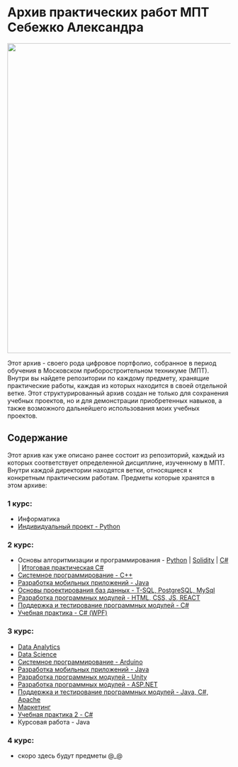 # Архив практических работ МПТ Себежко Александра

<div align="center">
  <img src="https://github.com/user-attachments/assets/1f1fc6e7-c439-4728-9fff-2617be96043b" width="700">
</div>

Этот архив - своего рода цифровое портфолио, собранное в период обучения в Московском приборостроительном техникуме (МПТ). Внутри вы найдете репозитории по каждому предмету, хранящие практические работы, каждая из которых находится в своей отдельной ветке. Этот структурированный архив создан не только для сохранения учебных проектов, но и для демонстрации приобретенных навыков, а также возможного дальнейшего использования моих учебных проектов.

## Содержание

Этот архив как уже описано ранее состоит из репозиторий, каждый из которых соответствует определенной дисциплине, изученному в МПТ. Внутри каждой директории находятся ветки, относящиеся к конкретным практическим работам. Предметы которые хранятся в этом архиве:

### 1 курс:
* Информатика
* [Индивидуальный проект - Python](https://github.com/Archive-of-practical-work-for-the-MPT/Visual-list-of-books-app)
### 2 курс:
* Основы алгоритмизации и программирования - [Python](https://github.com/Archive-of-practical-work-for-the-MPT/Homework-Python) | [Solidity](https://github.com/Archive-of-practical-work-for-the-MPT/Homework-Solidity) | [C#](https://github.com/Archive-of-practical-work-for-the-MPT/Homework-C-Sharp) | [Итоговая практическая C#](https://github.com/Archive-of-practical-work-for-the-MPT/EMIAS)
* [Системное программирование - C++](https://github.com/Archive-of-practical-work-for-the-MPT/Homework-C-Plus-Plus)
* [Разработка мобильных приложений - Java](https://github.com/Archive-of-practical-work-for-the-MPT/Homework-Java)
* [Основы проектирования баз данных - T-SQL, PostgreSQL, MySql](https://github.com/Archive-of-practical-work-for-the-MPT/Homework-SQL)
* [Разработка программных модулей - HTML, CSS, JS, REACT](https://github.com/Archive-of-practical-work-for-the-MPT/Homework-WEB)
* [Поддержка и тестирование программных модулей - C#](https://github.com/Archive-of-practical-work-for-the-MPT/Homework-Tests)
* [Учебная практика - С# (WPF)](https://github.com/Archive-of-practical-work-for-the-MPT/Industrial-Practic-C-Sharp)
### 3 курс:
* [Data Analytics](https://github.com/Archive-of-practical-work-for-the-MPT/Homework-Data-Analytics)
* [Data Science](https://github.com/Archive-of-practical-work-for-the-MPT/Homework-Data-Science)
* [Системное программирование - Arduino](https://github.com/Archive-of-practical-work-for-the-MPT/Homework-Arduino)
* [Разработка мобильных приложений - Java](https://github.com/Archive-of-practical-work-for-the-MPT/Homework-Java)
* [Разработка программных модулей - Unity](https://github.com/Archive-of-practical-work-for-the-MPT/Homework-Unity)
* [Разработка программных модулей - ASP.NET](https://github.com/Archive-of-practical-work-for-the-MPT/Homework-ASP)
* [Поддержка и тестирование программных модулей - Java, C#, Apache](https://github.com/Archive-of-practical-work-for-the-MPT/Homework-Tests)
* [Маркетинг](https://github.com/Archive-of-practical-work-for-the-MPT/Marketing)
* [Учебная практика 2 - C#](https://github.com/Archive-of-practical-work-for-the-MPT/ISART)
* Курсовая работа - Java
### 4 курс:
* скоро здесь будут предметы @_@
